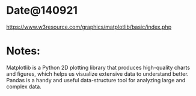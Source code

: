 Date@140921
=========================
https://www.w3resource.com/graphics/matplotlib/basic/index.php

Notes:
=====================================
Matplotlib is a Python 2D plotting library that produces high-quality charts and figures, which helps us visualize extensive data to understand better. Pandas is a handy and useful data-structure tool for analyzing large and complex data.